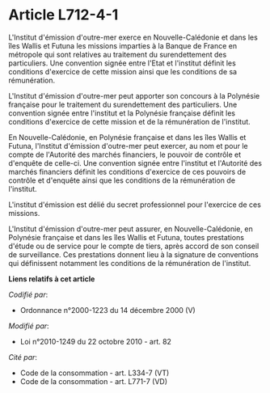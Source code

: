 # Article L712-4-1

L'Institut d'émission d'outre-mer exerce en Nouvelle-Calédonie et dans les îles Wallis et Futuna les missions imparties à la
Banque de France en métropole qui sont relatives au traitement du surendettement des particuliers. Une convention signée
entre l'Etat et l'institut définit les conditions d'exercice de cette mission ainsi que les conditions de sa rémunération.

L'Institut d'émission d'outre-mer peut apporter son concours à la Polynésie française pour le traitement du surendettement
des particuliers. Une convention signée entre l'institut et la Polynésie française définit les conditions d'exercice de cette
mission et de la rémunération de l'institut.

En Nouvelle-Calédonie, en Polynésie française et dans les îles Wallis et Futuna, l'Institut d'émission d'outre-mer peut
exercer, au nom et pour le compte de l'Autorité des marchés financiers, le pouvoir de contrôle et d'enquête de celle-ci. Une
convention signée entre l'institut et l'Autorité des marchés financiers définit les conditions d'exercice de ces pouvoirs de
contrôle et d'enquête ainsi que les conditions de la rémunération de l'institut.

L'institut d'émission est délié du secret professionnel pour l'exercice de ces missions.

L'Institut d'émission d'outre-mer peut assurer, en Nouvelle-Calédonie, en Polynésie française et dans les îles Wallis et
Futuna, toutes prestations d'étude ou de service pour le compte de tiers, après accord de son conseil de surveillance. Ces
prestations donnent lieu à la signature de conventions qui définissent notamment les conditions de la rémunération de
l'institut.

**Liens relatifs à cet article**

_Codifié par_:

  - Ordonnance n°2000-1223 du 14 décembre 2000 (V)

_Modifié par_:

  - Loi n°2010-1249 du 22 octobre 2010 - art. 82

_Cité par_:

  - Code de la consommation - art. L334-7 (VT)
  - Code de la consommation - art. L771-7 (VD)

